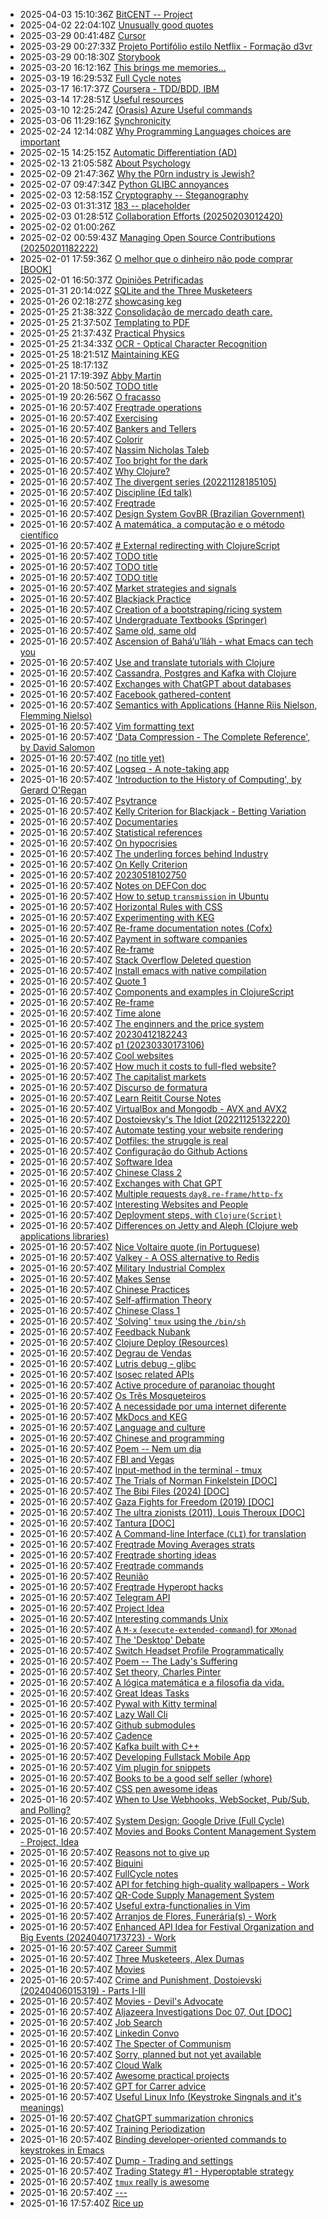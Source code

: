 * 2025-04-03 15:10:36Z [BitCENT -- Project](../206)
* 2025-04-02 22:04:10Z [Unusually good quotes](../88)
* 2025-03-29 00:41:48Z [Cursor](../204)
* 2025-03-29 00:27:33Z [Projeto Portifólio estilo Netflix - Formação d3vr](../200)
* 2025-03-29 00:18:30Z [Storybook](../203)
* 2025-03-20 16:12:16Z [This brings me memories...](../201)
* 2025-03-19 16:29:53Z [Full Cycle notes](../199)
* 2025-03-17 16:17:37Z [Coursera - TDD/BDD, IBM](../198)
* 2025-03-14 17:28:51Z [Useful resources](../188)
* 2025-03-10 12:25:24Z [(Orasis) Azure Useful commands](../144)
* 2025-03-06 11:29:16Z [Synchronicity](../197)
* 2025-02-24 12:14:08Z [Why Programming Languages choices are important](../193)
* 2025-02-15 14:25:15Z [Automatic Differentiation (AD) ](../196)
* 2025-02-13 21:05:58Z [About Psychology](../195)
* 2025-02-09 21:47:36Z [Why the P0rn industry is Jewish?](../192)
* 2025-02-07 09:47:34Z [Python GLIBC annoyances](../191)
* 2025-02-03 12:58:15Z [Cryptography -- Steganography](../190)
* 2025-02-03 01:31:31Z [183 -- placeholder](../183)
* 2025-02-03 01:28:51Z [Collaboration Efforts (20250203012420)](../189)
* 2025-02-02 01:00:26Z [](../186)
* 2025-02-02 00:59:43Z [Managing Open Source Contributions (20250201182222)](../187)
* 2025-02-01 17:59:36Z [O melhor que o dinheiro não pode comprar [BOOK]](../185)
* 2025-02-01 16:50:37Z [Opiniões Petrificadas](../184)
* 2025-01-31 20:14:02Z [SQLite and the Three Musketeers](../182)
* 2025-01-26 02:18:27Z [showcasing keg](../181)
* 2025-01-25 21:38:32Z [Consolidação de mercado death care.](../87)
* 2025-01-25 21:37:50Z [Templating to PDF](../180)
* 2025-01-25 21:37:43Z [Practical Physics](../105)
* 2025-01-25 21:34:33Z [OCR - Optical Character Recognition](../66)
* 2025-01-25 18:21:51Z [Maintaining KEG](../178)
* 2025-01-25 18:17:13Z [](../179)
* 2025-01-21 17:19:39Z [Abby Martin](../173)
* 2025-01-20 18:50:50Z [TODO title](../89)
* 2025-01-19 20:26:56Z [O fracasso](../177)
* 2025-01-16 20:57:40Z [Freqtrade operations](../92)
* 2025-01-16 20:57:40Z [Exercising](../82)
* 2025-01-16 20:57:40Z [Bankers and Tellers](../81)
* 2025-01-16 20:57:40Z [Colorir](../83)
* 2025-01-16 20:57:40Z [Nassim Nicholas Taleb](../84)
* 2025-01-16 20:57:40Z [Too bright for the dark](../85)
* 2025-01-16 20:57:40Z [Why Clojure?](../86)
* 2025-01-16 20:57:40Z [The divergent series (20221128185105) ](../9)
* 2025-01-16 20:57:40Z [Discipline (Ed talk)](../90)
* 2025-01-16 20:57:40Z [Freqtrade](../91)
* 2025-01-16 20:57:40Z [Design System GovBR (Brazilian Government)](../93)
* 2025-01-16 20:57:40Z [A matemática, a computação e o método científico](../94)
* 2025-01-16 20:57:40Z [# External redirecting with ClojureScript](../95)
* 2025-01-16 20:57:40Z [TODO title](../96)
* 2025-01-16 20:57:40Z [TODO title](../97)
* 2025-01-16 20:57:40Z [TODO title](../98)
* 2025-01-16 20:57:40Z [Market strategies and signals](../99)
* 2025-01-16 20:57:40Z [Blackjack Practice](../75)
* 2025-01-16 20:57:40Z [Creation of a bootstraping/ricing system](../67)
* 2025-01-16 20:57:40Z [Undergraduate Textbooks (Springer)](../68)
* 2025-01-16 20:57:40Z [Same old, same old](../64)
* 2025-01-16 20:57:40Z [Ascension of Bahá’u’lláh - what Emacs can tech you](../63)
* 2025-01-16 20:57:40Z [Use and translate tutorials with Clojure](../62)
* 2025-01-16 20:57:40Z [Cassandra, Postgres and Kafka with Clojure](../61)
* 2025-01-16 20:57:40Z [Exchanges with ChatGPT about databases](../60)
* 2025-01-16 20:57:40Z [Facebook gathered-content](../6)
* 2025-01-16 20:57:40Z [Semantics with Applications (Hanne Riis Nielson, Flemming Nielso)](../69)
* 2025-01-16 20:57:40Z [Vim formatting text ](../7)
* 2025-01-16 20:57:40Z ['Data Compression - The Complete Reference', by David Salomon](../70)
* 2025-01-16 20:57:40Z [(no title yet) ](../71)
* 2025-01-16 20:57:40Z [Logseq - A note-taking app](../72)
* 2025-01-16 20:57:40Z ['Introduction to the History of Computing', by Gerard O'Regan](../73)
* 2025-01-16 20:57:40Z [Psytrance ](../74)
* 2025-01-16 20:57:40Z [Kelly Criterion for Blackjack - Betting Variation](../76)
* 2025-01-16 20:57:40Z [Documentaries](../77)
* 2025-01-16 20:57:40Z [Statistical references](../78)
* 2025-01-16 20:57:40Z [On hypocrisies](../79)
* 2025-01-16 20:57:40Z [The underling forces behind Industry](../8)
* 2025-01-16 20:57:40Z [On Kelly Criterion](../80)
* 2025-01-16 20:57:40Z [20230518102750](../57)
* 2025-01-16 20:57:40Z [Notes on DEFCon doc](../35)
* 2025-01-16 20:57:40Z [How to setup `transmission` in Ubuntu](../51)
* 2025-01-16 20:57:40Z [Horizontal Rules with CSS](../50)
* 2025-01-16 20:57:40Z [Experimenting with KEG](../5)
* 2025-01-16 20:57:40Z [Re-frame documentation notes (Cofx)](../49)
* 2025-01-16 20:57:40Z [Payment in software companies](../48)
* 2025-01-16 20:57:40Z [Re-frame](../47)
* 2025-01-16 20:57:40Z [Stack Overflow Deleted question](../46)
* 2025-01-16 20:57:40Z [Install emacs with native compilation](../45)
* 2025-01-16 20:57:40Z [Quote 1](../43)
* 2025-01-16 20:57:40Z [Components and examples in ClojureScript](../42)
* 2025-01-16 20:57:40Z [Re-frame](../41)
* 2025-01-16 20:57:40Z [Time alone](../40)
* 2025-01-16 20:57:40Z [The enginners and the price system](../4)
* 2025-01-16 20:57:40Z [20230412182243](../39)
* 2025-01-16 20:57:40Z [p1 (20230330173106)](../38)
* 2025-01-16 20:57:40Z [Cool websites](../37)
* 2025-01-16 20:57:40Z [How much it costs to full-fled website?](../52)
* 2025-01-16 20:57:40Z [The capitalist markets](../34)
* 2025-01-16 20:57:40Z [Discurso de formatura](../33)
* 2025-01-16 20:57:40Z [Learn Reitit Course Notes](../32)
* 2025-01-16 20:57:40Z [VirtualBox and Mongodb - AVX and AVX2](../31)
* 2025-01-16 20:57:40Z [Dostoievsky's The Idiot (20221125132220)](../3)
* 2025-01-16 20:57:40Z [Automate testing your website rendering](../29)
* 2025-01-16 20:57:40Z [Dotfiles: the struggle is real](../28)
* 2025-01-16 20:57:40Z [Configuração do Github Actions](../27)
* 2025-01-16 20:57:40Z [Software Idea ](../26)
* 2025-01-16 20:57:40Z [Chinese Class 2 ](../25)
* 2025-01-16 20:57:40Z [Exchanges with Chat GPT](../59)
* 2025-01-16 20:57:40Z [Multiple requests `day8.re-frame/http-fx`](../53)
* 2025-01-16 20:57:40Z [Interesting Websites and People](../58)
* 2025-01-16 20:57:40Z [Deployment steps, with `Clojure(Script)`](../56)
* 2025-01-16 20:57:40Z [Differences on Jetty and Aleph (Clojure web applications libraries)](../55)
* 2025-01-16 20:57:40Z [Nice Voltaire quote (in Portuguese)](../54)
* 2025-01-16 20:57:40Z [Valkey - A OSS alternative to Redis](../151)
* 2025-01-16 20:57:40Z [Military Industrial Complex](../146)
* 2025-01-16 20:57:40Z [Makes Sense](../2)
* 2025-01-16 20:57:40Z [Chinese Practices ](../20)
* 2025-01-16 20:57:40Z [Self-affirmation Theory](../152)
* 2025-01-16 20:57:40Z [Chinese Class 1 ](../22)
* 2025-01-16 20:57:40Z ['Solving' `tmux` using the `/bin/sh`](../24)
* 2025-01-16 20:57:40Z [Feedback Nubank](../172)
* 2025-01-16 20:57:40Z [Clojure Deploy (Resources)](../147)
* 2025-01-16 20:57:40Z [Degrau de Vendas](../171)
* 2025-01-16 20:57:40Z [Lutris debug - glibc ](../18)
* 2025-01-16 20:57:40Z [Isosec related APIs](../149)
* 2025-01-16 20:57:40Z [Active procedure of paranoiac thought](../15)
* 2025-01-16 20:57:40Z [Os Três Mosqueteiros ](../150)
* 2025-01-16 20:57:40Z [A necessidade por uma internet diferente](../176)
* 2025-01-16 20:57:40Z [MkDocs and KEG](../175)
* 2025-01-16 20:57:40Z [Language and culture](../21)
* 2025-01-16 20:57:40Z [Chinese and programming ](../19)
* 2025-01-16 20:57:40Z [Poem -- Nem um dia](../148)
* 2025-01-16 20:57:40Z [FBI and Vegas](../170)
* 2025-01-16 20:57:40Z [Input-method in the terminal - tmux ](../17)
* 2025-01-16 20:57:40Z [The Trials of Norman Finkelstein [DOC]](../169)
* 2025-01-16 20:57:40Z [The Bibi Files (2024) [DOC]](../168)
* 2025-01-16 20:57:40Z [Gaza Fights for Freedom (2019) [DOC]](../162)
* 2025-01-16 20:57:40Z [The ultra zionists (2011), Louis Theroux [DOC]](../161)
* 2025-01-16 20:57:40Z [Tantura [DOC]](../160)
* 2025-01-16 20:57:40Z [A Command-line Interface (`CLI`) for translation](../16)
* 2025-01-16 20:57:40Z [Freqtrade Moving Averages strats](../159)
* 2025-01-16 20:57:40Z [Freqtrade shorting ideas](../158)
* 2025-01-16 20:57:40Z [Freqtrade commands](../157)
* 2025-01-16 20:57:40Z [Reunião](../156)
* 2025-01-16 20:57:40Z [Freqtrade Hyperopt hacks](../155)
* 2025-01-16 20:57:40Z [Telegram API](../154)
* 2025-01-16 20:57:40Z [Project Idea](../153)
* 2025-01-16 20:57:40Z [Interesting commands Unix](../140)
* 2025-01-16 20:57:40Z [A `M-x` (`execute-extended-command`) for `XMonad`](../141)
* 2025-01-16 20:57:40Z [The 'Desktop' Debate](../142)
* 2025-01-16 20:57:40Z [Switch Headset Profile Programmatically ](../143)
* 2025-01-16 20:57:40Z [Poem -- The Lady's Suffering](../145)
* 2025-01-16 20:57:40Z [Set theory, Charles Pinter](../138)
* 2025-01-16 20:57:40Z [A lógica matemática e a filosofia da vida.](../137)
* 2025-01-16 20:57:40Z [Great Ideas Tasks](../136)
* 2025-01-16 20:57:40Z [Pywal with Kitty terminal](../135)
* 2025-01-16 20:57:40Z [Lazy Wall Cli](../134)
* 2025-01-16 20:57:40Z [Github submodules](../133)
* 2025-01-16 20:57:40Z [Cadence](../132)
* 2025-01-16 20:57:40Z [Kafka built with C++](../131)
* 2025-01-16 20:57:40Z [Developing Fullstack Mobile App](../130)
* 2025-01-16 20:57:40Z [Vim plugin for snippets ](../13)
* 2025-01-16 20:57:40Z [Books to be a good self seller (whore)](../129)
* 2025-01-16 20:57:40Z [CSS pen awesome ideas](../128)
* 2025-01-16 20:57:40Z [When to Use Webhooks, WebSocket, Pub/Sub, and Polling?](../127)
* 2025-01-16 20:57:40Z [System Design: Google Drive (Full Cycle)](../126)
* 2025-01-16 20:57:40Z [Movies and Books Content Management System - Project, Idea](../125)
* 2025-01-16 20:57:40Z [Reasons not to give up](../124)
* 2025-01-16 20:57:40Z [Biquini](../123)
* 2025-01-16 20:57:40Z [FullCycle notes](../122)
* 2025-01-16 20:57:40Z [API for fetching high-quality wallpapers - Work](../121)
* 2025-01-16 20:57:40Z [QR-Code Supply Management System](../120)
* 2025-01-16 20:57:40Z [Useful extra-functionalies in Vim ](../12)
* 2025-01-16 20:57:40Z [Arranjos de Flores, Funerária(s) - Work](../119)
* 2025-01-16 20:57:40Z [Enhanced API Idea for Festival Organization and Big Events (20240407173723) - Work](../118)
* 2025-01-16 20:57:40Z [Career Summit](../117)
* 2025-01-16 20:57:40Z [Three Musketeers, Alex Dumas](../116)
* 2025-01-16 20:57:40Z [Movies](../115)
* 2025-01-16 20:57:40Z [Crime and Punishment, Dostoievski (20240406015319) - Parts I-III](../114)
* 2025-01-16 20:57:40Z [Movies - Devil's Advocate](../113)
* 2025-01-16 20:57:40Z [Aljazeera Investigations Doc 07, Out [DOC]](../112)
* 2025-01-16 20:57:40Z [Job Search](../111)
* 2025-01-16 20:57:40Z [Linkedin Convo](../110)
* 2025-01-16 20:57:40Z [The Specter of Communism ](../11)
* 2025-01-16 20:57:40Z [Sorry, planned but not yet available](../0)
* 2025-01-16 20:57:40Z [Cloud Walk ](../109)
* 2025-01-16 20:57:40Z [Awesome practical projects](../108)
* 2025-01-16 20:57:40Z [GPT for Carrer advice](../107)
* 2025-01-16 20:57:40Z [Useful Linux Info (Keystroke Singnals and it's meanings)](../106)
* 2025-01-16 20:57:40Z [ChatGPT summarization chronics](../104)
* 2025-01-16 20:57:40Z [Training Periodization](../103)
* 2025-01-16 20:57:40Z [Binding developer-oriented commands to keystrokes in Emacs](../102)
* 2025-01-16 20:57:40Z [Dump - Trading and settings](../101)
* 2025-01-16 20:57:40Z [Trading Stategy #1 - Hyperoptable strategy](../100)
* 2025-01-16 20:57:40Z [`tmux` really is awesome](../10)
* 2025-01-16 20:57:40Z [---](../1)
* 2025-01-16 17:57:40Z [Rice up](../139)
